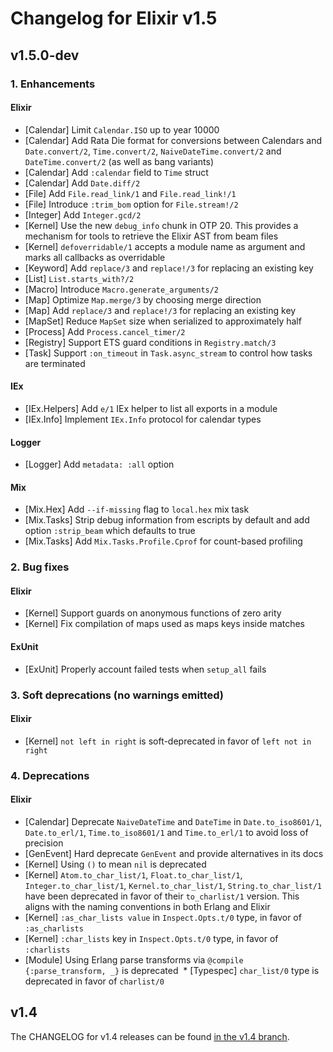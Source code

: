 # Changelog for Elixir v1.5

## v1.5.0-dev

### 1. Enhancements

#### Elixir

  * [Calendar] Limit `Calendar.ISO` up to year 10000
  * [Calendar] Add Rata Die format for conversions between Calendars and `Date.convert/2`, `Time.convert/2`, `NaiveDateTime.convert/2` and `DateTime.convert/2` (as well as bang variants)
  * [Calendar] Add `:calendar` field to `Time` struct
  * [Calendar] Add `Date.diff/2`
  * [File] Add `File.read_link/1` and `File.read_link!/1`
  * [File] Introduce `:trim_bom` option for `File.stream!/2`
  * [Integer] Add `Integer.gcd/2`
  * [Kernel] Use the new `debug_info` chunk in OTP 20. This provides a mechanism for tools to retrieve the Elixir AST from beam files
  * [Kernel] `defoverridable/1` accepts a module name as argument and marks all callbacks as overridable
  * [Keyword] Add `replace/3` and `replace!/3` for replacing an existing key
  * [List] `List.starts_with?/2`
  * [Macro] Introduce `Macro.generate_arguments/2`
  * [Map] Optimize `Map.merge/3` by choosing merge direction
  * [Map] Add `replace/3` and `replace!/3` for replacing an existing key
  * [MapSet] Reduce `MapSet` size when serialized to approximately half
  * [Process] Add `Process.cancel_timer/2`
  * [Registry] Support ETS guard conditions in `Registry.match/3`
  * [Task] Support `:on_timeout` in `Task.async_stream` to control how tasks are terminated

#### IEx

  * [IEx.Helpers] Add `e/1` IEx helper to list all exports in a module
  * [IEx.Info] Implement `IEx.Info` protocol for calendar types

#### Logger

  * [Logger] Add `metadata: :all` option

#### Mix

  * [Mix.Hex] Add `--if-missing` flag to `local.hex` mix task
  * [Mix.Tasks] Strip debug information from escripts by default and add option `:strip_beam` which defaults to true
  * [Mix.Tasks] Add `Mix.Tasks.Profile.Cprof` for count-based profiling

### 2. Bug fixes

#### Elixir

  * [Kernel] Support guards on anonymous functions of zero arity
  * [Kernel] Fix compilation of maps used as maps keys inside matches

#### ExUnit

  * [ExUnit] Properly account failed tests when `setup_all` fails

### 3. Soft deprecations (no warnings emitted)

#### Elixir

  * [Kernel] `not left in right` is soft-deprecated in favor of `left not in right`

### 4. Deprecations

#### Elixir

  * [Calendar] Deprecate `NaiveDateTime` and `DateTime` in `Date.to_iso8601/1`, `Date.to_erl/1`, `Time.to_iso8601/1` and `Time.to_erl/1` to avoid loss of precision
  * [GenEvent] Hard deprecate `GenEvent` and provide alternatives in its docs
  * [Kernel] Using `()` to mean `nil` is deprecated
  * [Kernel] `Atom.to_char_list/1`, `Float.to_char_list/1`, `Integer.to_char_list/1`, `Kernel.to_char_list/1`, `String.to_char_list/1` have been deprecated in favor of their `to_charlist/1` version. This aligns with the naming conventions in both Erlang and Elixir
  * [Kernel] `:as_char_lists value` in `Inspect.Opts.t/0` type, in favor of `:as_charlists`
  * [Kernel] `:char_lists` key in `Inspect.Opts.t/0` type, in favor of `:charlists`
  * [Module] Using Erlang parse transforms via `@compile {:parse_transform, _}` is deprecated
  * [Typespec] `char_list/0` type is deprecated in favor of `charlist/0`

## v1.4

The CHANGELOG for v1.4 releases can be found [in the v1.4 branch](https://github.com/elixir-lang/elixir/blob/v1.4/CHANGELOG.md).

